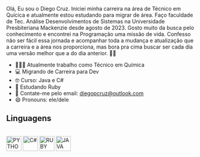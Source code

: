 Olá, Eu sou o Diego Cruz. Iniciei minha carreira na área de Técnico em Quícica e atualmente estou estudando para migrar de área. Faço faculdade de Tec. Análise Desenvolvimentos de Sistemas na Universidade Presbiteriana Mackenzie desde agosto de 2023. 
Gosto muito da busca pelo conhecimento e encontrei na Programação uma missão de vida. Confesso não ser fácil essa jornada e acompanhar toda a mudança e atualização que a carreira e a área nos proporciona, mas bora pra cima buscar ser cada dia uma versão melhor que a do dia anterior. 👊🏾

- 🧑🏼‍💻 Atualmente trabalho como Técnico em Química
- 💻 Migrando de Carreira para Dev
- 🤓 Curso: Java e C#
- 🌱 Estudando Ruby 
- 📖 Contate-me pelo email: diegopcruz@outlook.com 
- 😄 Pronouns: ele/dele

## Linguagens
<div style="display: inline_block"><br>
 <a href="https://github.com/VILHALVA/CURSO-DE-PYTHON" target="_blank" rel="noreferrer"><img src="https://github.com/diegopcruz/perfilgithub/blob/main/FOTOS/PYTHON.png" alt="PYTHON" width="40" height="40"/></a>
  <a href="https://github.com/VILHALVA/CURSO-DE-C-SHARP" target="_blank" rel="noreferrer"><img src="https://github.com/diegopcruz/perfilgithub/blob/main/FOTOS/C_SHARP.png" alt="C#" width="40" height="40"/></a>
  <a href="https://github.com/VILHALVA/CURSO-DE-RUBY" target="_blank" rel="noreferrer"><img src="https://github.com/diegopcruz/perfilgithub/blob/main/FOTOS/RUBY.jpg" alt="RUBY" width="40" height="40"/></a>
  <a href="https://github.com/VILHALVA/CURSO-DE-JAVA" target="_blank" rel="noreferrer"><img src="https://github.com/diegopcruz/perfilgithub/blob/main/FOTOS/JAVA.png" alt="JAVA" width="40" height="40"/></a> 
</div>
